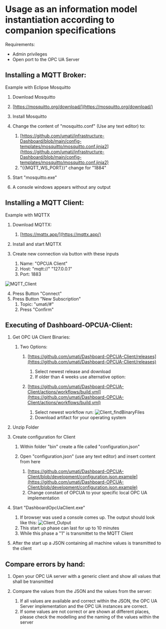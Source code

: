 # Usage as an information model instantiation according to companion specifications

Requirements:

- Admin privileges
- Open port to the OPC UA Server

## Installing a MQTT Broker:

Example with Eclipse Mosquitto

1. Download Mosquitto

2. [https://mosquitto.org/download/](https://mosquitto.org/download/)

3. Install Mosquitto
4. Change the content of "mosquitto.conf" (Use any text editor) to:

	1. [https://github.com/umati/infrastructure-Dashboard/blob/main/config-templates/mosquitto/mosquitto.conf.jinja2](https://github.com/umati/infrastructure-Dashboard/blob/main/config-templates/mosquitto/mosquitto.conf.jinja2)
	2. "{{MQTT_WS_PORT}}" change for "1884"

5. Start "mosquitto.exe"

6. A console windows appears without any output

## Installing a MQTT Client:

Example with MQTTX

1. Download MQTTX:
	1. [https://mqttx.app/](https://mqttx.app/)

2. Install and start MQTTX
3. Create new connection via button with these inputs
	1. Name: "OPCUA Client"
	2. Host: "mqtt://" "127.0.0.1"
	3. Port: 1883

![MQTT_Client](https://user-images.githubusercontent.com/105195460/178679858-6de3771b-7976-4d5e-ae0f-e34d25880fa1.png)

4. Press Button "Connect"
5. Press Button "New Subscription"
	1. Topic: "umati/#"
	2. Press "Confirm"

## Executing of Dashboard-OPCUA-Client:

1. Get OPC UA Client Binaries:

	1. Two Options:

		1. [https://github.com/umati/Dashboard-OPCUA-Client/releases](https://github.com/umati/Dashboard-OPCUA-Client/releases)

			1. Select newest release and download
			2. If older than 4 weeks use alternative option:

		2. [https://github.com/umati/Dashboard-OPCUA-Client/actions/workflows/build.yml](https://github.com/umati/Dashboard-OPCUA-Client/actions/workflows/build.yml)

			1. Select newest workflow run:
![Client_findBinaryFiles](https://user-images.githubusercontent.com/105195460/178679784-acf99801-94e2-44e0-a0b2-0a8378ffba05.png)
			2. Download artifact for your operating system

2. Unzip Folder
3. Create configuration for Client

	1. Within folder "bin" create a file called "configuration.json"
	2. Open "configuration.json" (use any text editor) and insert content from here

		1. [https://github.com/umati/Dashboard-OPCUA-Client/blob/development/configuration.json.example](https://github.com/umati/Dashboard-OPCUA-Client/blob/development/configuration.json.example)
		2. Change constant of OPCUA to your specific local OPC UA implementation

4. Start "DashboardOpcUaClient.exe"

	1.  If browser was used a console comes up. The output should look like this:
![Client_Output](https://user-images.githubusercontent.com/105195460/178679686-8a3fc388-ef05-45cd-aeaf-da880036e526.png)
	2.  This start up phase can last for up to 10 minutes
	3.  While this phase a "1" is transmittet to the MQTT Client

5. After the start up a JSON containing all machine values is transmitted to the client

## Compare errors by hand:

1. Open your OPC UA server with a generic client and show all values that shall be transmitted
2. Compare the values from the JSON and the values from the server:

	1. If all values are available and correct within the JSON, the OPC UA Server implementation and the OPC UA instances are correct.
	2. If some values are not correct or are shown at different places, please check the modelling and the naming of the values within the server
